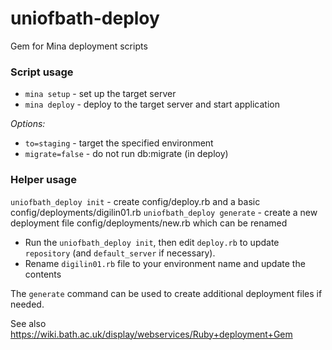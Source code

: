 uniofbath-deploy
==========

Gem for Mina deployment scripts

### Script usage

* `mina setup` - set up the target server
* `mina deploy` - deploy to the target server and start application

*Options:*

* `to=staging` - target the specified environment
* `migrate=false` - do not run db:migrate (in deploy)

### Helper usage

`uniofbath_deploy init` - create config/deploy.rb and a basic config/deployments/digilin01.rb
`uniofbath_deploy generate` - create a new deployment file config/deployments/new.rb which can be renamed

* Run the `uniofbath_deploy init`, then edit `deploy.rb` to update `repository` (and `default_server` if necessary).
* Rename `digilin01.rb` file to your environment name and update the contents

The `generate` command can be used to create additional deployment files if needed.

See also https://wiki.bath.ac.uk/display/webservices/Ruby+deployment+Gem
